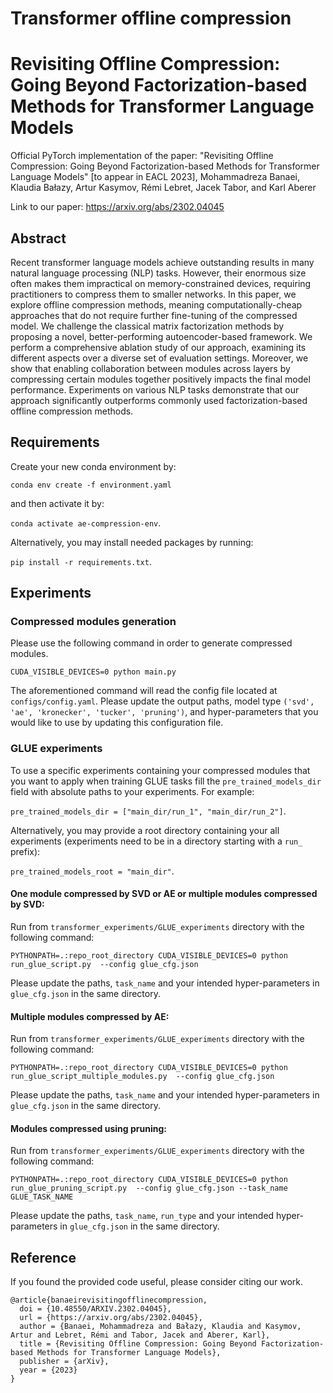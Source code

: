 # Transformer offline compression  

# Revisiting Offline Compression: Going Beyond Factorization-based Methods for Transformer Language Models

Official PyTorch implementation of the paper: "Revisiting Offline Compression: Going Beyond Factorization-based Methods for Transformer Language Models" [to appear in EACL 2023], 
Mohammadreza Banaei, Klaudia Bałazy, Artur Kasymov, Rémi Lebret, Jacek Tabor, and Karl Aberer

Link to our paper: https://arxiv.org/abs/2302.04045

## Abstract
Recent transformer language models achieve outstanding results in many natural language processing (NLP) tasks. However, their enormous size often makes them impractical on memory-constrained devices, requiring practitioners to compress them to smaller networks.
In this paper, we explore offline compression methods, meaning computationally-cheap approaches that do not require further fine-tuning of the compressed model. 
We challenge the classical matrix factorization methods by proposing a novel, better-performing autoencoder-based framework. We perform a comprehensive ablation study of our approach, examining its different aspects over a diverse set of evaluation settings. Moreover, we show that enabling collaboration between modules across layers by compressing certain modules together positively impacts the final model performance. 
Experiments on various NLP tasks demonstrate that our approach significantly outperforms commonly used factorization-based offline compression methods.

## Requirements

Create your new conda environment by:

`conda env create -f environment.yaml`

and then activate it by:

`conda activate ae-compression-env`.

Alternatively, you may install needed packages by running:

`pip install -r requirements.txt`. 

## Experiments

### Compressed modules generation
Please use the following command in order to generate compressed modules.
```
CUDA_VISIBLE_DEVICES=0 python main.py
```
The aforementioned command will read the config file located at `configs/config.yaml`.
Please update the output paths, model type `('svd', 'ae', 'kronecker', 'tucker', 'pruning')`,
and hyper-parameters that you would like to use by updating this configuration file.

### GLUE experiments

To use a specific experiments containing your compressed modules that you want to apply when training GLUE tasks 
fill the `pre_trained_models_dir` field with absolute paths to your experiments. For example:

`pre_trained_models_dir = ["main_dir/run_1", "main_dir/run_2"]`.

Alternatively, you may provide a root directory containing your all experiments
(experiments need to be in a directory starting with a `run_` prefix):

`pre_trained_models_root = "main_dir"`.

#### One module compressed by SVD or AE or multiple modules compressed by SVD:

Run from `transformer_experiments/GLUE_experiments` directory with the following command:

```
PYTHONPATH=.:repo_root_directory CUDA_VISIBLE_DEVICES=0 python run_glue_script.py  --config glue_cfg.json
```

Please update the paths, `task_name` and your intended hyper-parameters in `glue_cfg.json` in the same directory.

#### Multiple modules compressed by AE:

Run from `transformer_experiments/GLUE_experiments` directory with the following command:

```
PYTHONPATH=.:repo_root_directory CUDA_VISIBLE_DEVICES=0 python run_glue_script_multiple_modules.py  --config glue_cfg.json
```

Please update the paths, `task_name` and your intended hyper-parameters in `glue_cfg.json` in the same directory.


#### Modules compressed using pruning:

Run from `transformer_experiments/GLUE_experiments` directory with the following command:

```
PYTHONPATH=.:repo_root_directory CUDA_VISIBLE_DEVICES=0 python run_glue_pruning_script.py  --config glue_cfg.json --task_name GLUE_TASK_NAME
```

Please update the paths, `task_name`, `run_type` and your intended hyper-parameters in `glue_cfg.json` in the same directory.

## Reference

If you found the provided code useful, please consider citing our work.

```
@article{banaeirevisitingofflinecompression,
  doi = {10.48550/ARXIV.2302.04045},
  url = {https://arxiv.org/abs/2302.04045},
  author = {Banaei, Mohammadreza and Bałazy, Klaudia and Kasymov, Artur and Lebret, Rémi and Tabor, Jacek and Aberer, Karl},
  title = {Revisiting Offline Compression: Going Beyond Factorization-based Methods for Transformer Language Models},
  publisher = {arXiv},
  year = {2023}
}
```
